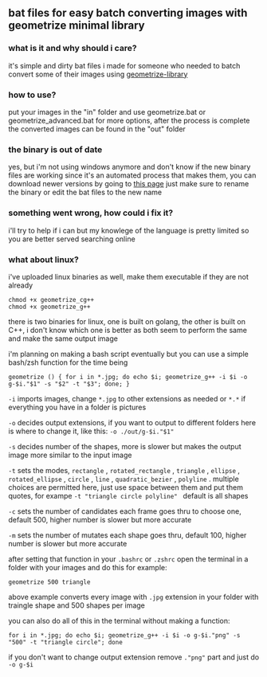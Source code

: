 ## bat files for easy batch converting images with geometrize minimal library

### what is it and why should i care?
it's simple and dirty bat files i made for someone who needed to batch convert some of their images using [geometrize-library](https://github.com/Tw1ddle/geometrize-lib-example)

### how to use?
put your images in the "in" folder and use geometrize.bat or geometrize_advanced.bat for more options, after the process is complete the converted images can be found in the "out" folder

### the binary is out of date
yes, but i'm not using windows anymore and don't know if the new binary files are working since it's an automated process that makes them, you can download newer versions by going to [this page](https://s3.amazonaws.com/geometrize-lib-example-bucket/index.html) just make sure to rename the binary or edit the bat files to the new name

### something went wrong, how could i fix it?
i'll try to help if i can but my knowlege of the language is pretty limited so you are better served searching online

### what about linux?
i've uploaded linux binaries as well, make them executable if they are not already 
```
chmod +x geometrize_cg++
chmod +x geometrize_g++
```
there is two binaries for linux, one is built on golang, the other is built on C++, i don't know which one is better as both seem to perform the same and make the same output image

i'm planning on making a bash script eventually but you can use a simple bash/zsh function for the time being
```
geometrize () { for i in *.jpg; do echo $i; geometrize_g++ -i $i -o g-$i."$1" -s "$2" -t "$3"; done; }
```
```-i``` imports images, change ```*.jpg``` to other extensions as needed or ```*.*``` if everything you have in a folder is pictures

```-o``` decides output extensions, if you want to output to different folders here is where to change it, like this: ```-o ./out/g-$i."$1"``` 

```-s``` decides number of the shapes, more is slower but makes the output image more similar to the input image

```-t``` sets the modes, ```rectangle``` , ```rotated_rectangle``` , ```triangle``` , ```ellipse``` , ```rotated_ellipse``` , ```circle``` , ```line``` , ```quadratic_bezier``` , ```polyline``` . multiple choices are permitted here, just use space between them and put them quotes, for exampe ```-t "triangle circle polyline" ``` 
default is all shapes

```-c``` sets the number of candidates each frame goes thru to choose one, default 500, higher number is slower but more accurate

```-m``` sets the number of mutates each shape goes thru, default 100, higher number is slower but more accurate

after setting that function in your ```.bashrc``` or ```.zshrc``` open the terminal in a folder with your images and do this for example:
```
geometrize 500 triangle 
```
above example converts every image with ```.jpg``` extension in your folder with traingle shape and 500 shapes per image



you can also do all of this in the terminal without making a function:
```
for i in *.jpg; do echo $i; geometrize_g++ -i $i -o g-$i."png" -s "500" -t "triangle circle"; done
```
if you don't want to change output extension remove ```."png"``` part and just do ```-o g-$i```
